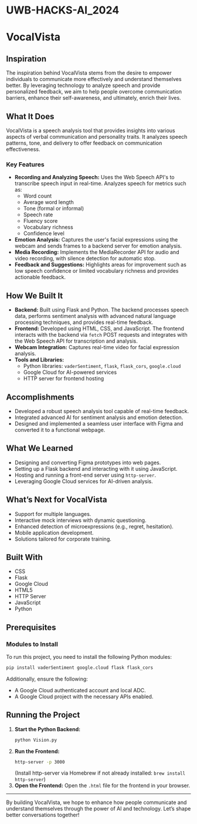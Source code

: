 # UWB-HACKS-AI_2024

# VocalVista

## Inspiration
The inspiration behind VocalVista stems from the desire to empower individuals to communicate more effectively and understand themselves better. By leveraging technology to analyze speech and provide personalized feedback, we aim to help people overcome communication barriers, enhance their self-awareness, and ultimately, enrich their lives.

## What It Does
VocalVista is a speech analysis tool that provides insights into various aspects of verbal communication and personality traits. It analyzes speech patterns, tone, and delivery to offer feedback on communication effectiveness.

### Key Features
- **Recording and Analyzing Speech:** Uses the Web Speech API's to transcribe speech input in real-time. Analyzes speech for metrics such as:
  - Word count
  - Average word length
  - Tone (formal or informal)
  - Speech rate
  - Fluency score
  - Vocabulary richness
  - Confidence level
- **Emotion Analysis:** Captures the user's facial expressions using the webcam and sends frames to a backend server for emotion analysis.
- **Media Recording:** Implements the MediaRecorder API for audio and video recording, with silence detection for automatic stop.
- **Feedback and Suggestions:** Highlights areas for improvement such as low speech confidence or limited vocabulary richness and provides actionable feedback.

## How We Built It
- **Backend:** Built using Flask and Python. The backend processes speech data, performs sentiment analysis with advanced natural language processing techniques, and provides real-time feedback.
- **Frontend:** Developed using HTML, CSS, and JavaScript. The frontend interacts with the backend via `fetch` POST requests and integrates with the Web Speech API for transcription and analysis.
- **Webcam Integration:** Captures real-time video for facial expression analysis.
- **Tools and Libraries:**
  - Python libraries: `vaderSentiment`, `flask`, `flask_cors`, `google.cloud`
  - Google Cloud for AI-powered services
  - HTTP server for frontend hosting

## Accomplishments
- Developed a robust speech analysis tool capable of real-time feedback.
- Integrated advanced AI for sentiment analysis and emotion detection.
- Designed and implemented a seamless user interface with Figma and converted it to a functional webpage.

## What We Learned
- Designing and converting Figma prototypes into web pages.
- Setting up a Flask backend and interacting with it using JavaScript.
- Hosting and running a front-end server using `http-server`.
- Leveraging Google Cloud services for AI-driven analysis.

## What’s Next for VocalVista
- Support for multiple languages.
- Interactive mock interviews with dynamic questioning.
- Enhanced detection of microexpressions (e.g., regret, hesitation).
- Mobile application development.
- Solutions tailored for corporate training.

## Built With
- CSS
- Flask
- Google Cloud
- HTML5
- HTTP Server
- JavaScript
- Python

## Prerequisites
### Modules to Install
To run this project, you need to install the following Python modules:
```bash
pip install vaderSentiment google.cloud flask flask_cors
```
Additionally, ensure the following:
- A Google Cloud authenticated account and local ADC.
- A Google Cloud project with the necessary APIs enabled.

## Running the Project
1. **Start the Python Backend:**
   ```bash
   python Vision.py
   ```
2. **Run the Frontend:**
   ```bash
   http-server -p 3000
   ```
   (Install http-server via Homebrew if not already installed: `brew install http-server`)
3. **Open the Frontend:**
   Open the `.html` file for the frontend in your browser.

---
By building VocalVista, we hope to enhance how people communicate and understand themselves through the power of AI and technology. Let’s shape better conversations together!
